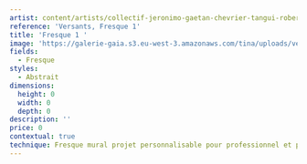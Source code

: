 ```yaml
---
artist: content/artists/collectif-jeronimo-gaetan-chevrier-tangui-robert.md
reference: 'Versants, Fresque 1'
title: 'Fresque 1 '
image: 'https://galerie-gaia.s3.eu-west-3.amazonaws.com/tina/uploads/versants/galerie-gaia-versant-fresque&.jpg'
fields:
  - Fresque
styles:
  - Abstrait
dimensions:
  height: 0
  width: 0
  depth: 0
description: ''
price: 0
contextual: true
technique: Fresque mural projet personnalisable pour professionnel et particulier
---
```


